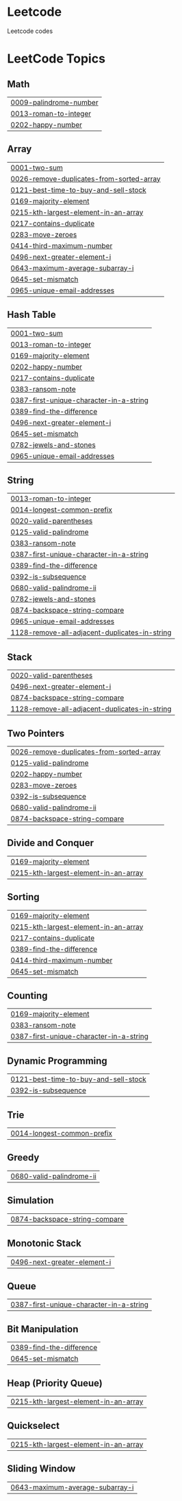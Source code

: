 # Leetcode
Leetcode codes

<!---LeetCode Topics Start-->
# LeetCode Topics
## Math
|  |
| ------- |
| [0009-palindrome-number](https://github.com/mahima2601/Leetcode/tree/master/0009-palindrome-number) |
| [0013-roman-to-integer](https://github.com/mahima2601/Leetcode/tree/master/0013-roman-to-integer) |
| [0202-happy-number](https://github.com/mahima2601/Leetcode/tree/master/0202-happy-number) |
## Array
|  |
| ------- |
| [0001-two-sum](https://github.com/mahima2601/Leetcode/tree/master/0001-two-sum) |
| [0026-remove-duplicates-from-sorted-array](https://github.com/mahima2601/Leetcode/tree/master/0026-remove-duplicates-from-sorted-array) |
| [0121-best-time-to-buy-and-sell-stock](https://github.com/mahima2601/Leetcode/tree/master/0121-best-time-to-buy-and-sell-stock) |
| [0169-majority-element](https://github.com/mahima2601/Leetcode/tree/master/0169-majority-element) |
| [0215-kth-largest-element-in-an-array](https://github.com/mahima2601/Leetcode/tree/master/0215-kth-largest-element-in-an-array) |
| [0217-contains-duplicate](https://github.com/mahima2601/Leetcode/tree/master/0217-contains-duplicate) |
| [0283-move-zeroes](https://github.com/mahima2601/Leetcode/tree/master/0283-move-zeroes) |
| [0414-third-maximum-number](https://github.com/mahima2601/Leetcode/tree/master/0414-third-maximum-number) |
| [0496-next-greater-element-i](https://github.com/mahima2601/Leetcode/tree/master/0496-next-greater-element-i) |
| [0643-maximum-average-subarray-i](https://github.com/mahima2601/Leetcode/tree/master/0643-maximum-average-subarray-i) |
| [0645-set-mismatch](https://github.com/mahima2601/Leetcode/tree/master/0645-set-mismatch) |
| [0965-unique-email-addresses](https://github.com/mahima2601/Leetcode/tree/master/0965-unique-email-addresses) |
## Hash Table
|  |
| ------- |
| [0001-two-sum](https://github.com/mahima2601/Leetcode/tree/master/0001-two-sum) |
| [0013-roman-to-integer](https://github.com/mahima2601/Leetcode/tree/master/0013-roman-to-integer) |
| [0169-majority-element](https://github.com/mahima2601/Leetcode/tree/master/0169-majority-element) |
| [0202-happy-number](https://github.com/mahima2601/Leetcode/tree/master/0202-happy-number) |
| [0217-contains-duplicate](https://github.com/mahima2601/Leetcode/tree/master/0217-contains-duplicate) |
| [0383-ransom-note](https://github.com/mahima2601/Leetcode/tree/master/0383-ransom-note) |
| [0387-first-unique-character-in-a-string](https://github.com/mahima2601/Leetcode/tree/master/0387-first-unique-character-in-a-string) |
| [0389-find-the-difference](https://github.com/mahima2601/Leetcode/tree/master/0389-find-the-difference) |
| [0496-next-greater-element-i](https://github.com/mahima2601/Leetcode/tree/master/0496-next-greater-element-i) |
| [0645-set-mismatch](https://github.com/mahima2601/Leetcode/tree/master/0645-set-mismatch) |
| [0782-jewels-and-stones](https://github.com/mahima2601/Leetcode/tree/master/0782-jewels-and-stones) |
| [0965-unique-email-addresses](https://github.com/mahima2601/Leetcode/tree/master/0965-unique-email-addresses) |
## String
|  |
| ------- |
| [0013-roman-to-integer](https://github.com/mahima2601/Leetcode/tree/master/0013-roman-to-integer) |
| [0014-longest-common-prefix](https://github.com/mahima2601/Leetcode/tree/master/0014-longest-common-prefix) |
| [0020-valid-parentheses](https://github.com/mahima2601/Leetcode/tree/master/0020-valid-parentheses) |
| [0125-valid-palindrome](https://github.com/mahima2601/Leetcode/tree/master/0125-valid-palindrome) |
| [0383-ransom-note](https://github.com/mahima2601/Leetcode/tree/master/0383-ransom-note) |
| [0387-first-unique-character-in-a-string](https://github.com/mahima2601/Leetcode/tree/master/0387-first-unique-character-in-a-string) |
| [0389-find-the-difference](https://github.com/mahima2601/Leetcode/tree/master/0389-find-the-difference) |
| [0392-is-subsequence](https://github.com/mahima2601/Leetcode/tree/master/0392-is-subsequence) |
| [0680-valid-palindrome-ii](https://github.com/mahima2601/Leetcode/tree/master/0680-valid-palindrome-ii) |
| [0782-jewels-and-stones](https://github.com/mahima2601/Leetcode/tree/master/0782-jewels-and-stones) |
| [0874-backspace-string-compare](https://github.com/mahima2601/Leetcode/tree/master/0874-backspace-string-compare) |
| [0965-unique-email-addresses](https://github.com/mahima2601/Leetcode/tree/master/0965-unique-email-addresses) |
| [1128-remove-all-adjacent-duplicates-in-string](https://github.com/mahima2601/Leetcode/tree/master/1128-remove-all-adjacent-duplicates-in-string) |
## Stack
|  |
| ------- |
| [0020-valid-parentheses](https://github.com/mahima2601/Leetcode/tree/master/0020-valid-parentheses) |
| [0496-next-greater-element-i](https://github.com/mahima2601/Leetcode/tree/master/0496-next-greater-element-i) |
| [0874-backspace-string-compare](https://github.com/mahima2601/Leetcode/tree/master/0874-backspace-string-compare) |
| [1128-remove-all-adjacent-duplicates-in-string](https://github.com/mahima2601/Leetcode/tree/master/1128-remove-all-adjacent-duplicates-in-string) |
## Two Pointers
|  |
| ------- |
| [0026-remove-duplicates-from-sorted-array](https://github.com/mahima2601/Leetcode/tree/master/0026-remove-duplicates-from-sorted-array) |
| [0125-valid-palindrome](https://github.com/mahima2601/Leetcode/tree/master/0125-valid-palindrome) |
| [0202-happy-number](https://github.com/mahima2601/Leetcode/tree/master/0202-happy-number) |
| [0283-move-zeroes](https://github.com/mahima2601/Leetcode/tree/master/0283-move-zeroes) |
| [0392-is-subsequence](https://github.com/mahima2601/Leetcode/tree/master/0392-is-subsequence) |
| [0680-valid-palindrome-ii](https://github.com/mahima2601/Leetcode/tree/master/0680-valid-palindrome-ii) |
| [0874-backspace-string-compare](https://github.com/mahima2601/Leetcode/tree/master/0874-backspace-string-compare) |
## Divide and Conquer
|  |
| ------- |
| [0169-majority-element](https://github.com/mahima2601/Leetcode/tree/master/0169-majority-element) |
| [0215-kth-largest-element-in-an-array](https://github.com/mahima2601/Leetcode/tree/master/0215-kth-largest-element-in-an-array) |
## Sorting
|  |
| ------- |
| [0169-majority-element](https://github.com/mahima2601/Leetcode/tree/master/0169-majority-element) |
| [0215-kth-largest-element-in-an-array](https://github.com/mahima2601/Leetcode/tree/master/0215-kth-largest-element-in-an-array) |
| [0217-contains-duplicate](https://github.com/mahima2601/Leetcode/tree/master/0217-contains-duplicate) |
| [0389-find-the-difference](https://github.com/mahima2601/Leetcode/tree/master/0389-find-the-difference) |
| [0414-third-maximum-number](https://github.com/mahima2601/Leetcode/tree/master/0414-third-maximum-number) |
| [0645-set-mismatch](https://github.com/mahima2601/Leetcode/tree/master/0645-set-mismatch) |
## Counting
|  |
| ------- |
| [0169-majority-element](https://github.com/mahima2601/Leetcode/tree/master/0169-majority-element) |
| [0383-ransom-note](https://github.com/mahima2601/Leetcode/tree/master/0383-ransom-note) |
| [0387-first-unique-character-in-a-string](https://github.com/mahima2601/Leetcode/tree/master/0387-first-unique-character-in-a-string) |
## Dynamic Programming
|  |
| ------- |
| [0121-best-time-to-buy-and-sell-stock](https://github.com/mahima2601/Leetcode/tree/master/0121-best-time-to-buy-and-sell-stock) |
| [0392-is-subsequence](https://github.com/mahima2601/Leetcode/tree/master/0392-is-subsequence) |
## Trie
|  |
| ------- |
| [0014-longest-common-prefix](https://github.com/mahima2601/Leetcode/tree/master/0014-longest-common-prefix) |
## Greedy
|  |
| ------- |
| [0680-valid-palindrome-ii](https://github.com/mahima2601/Leetcode/tree/master/0680-valid-palindrome-ii) |
## Simulation
|  |
| ------- |
| [0874-backspace-string-compare](https://github.com/mahima2601/Leetcode/tree/master/0874-backspace-string-compare) |
## Monotonic Stack
|  |
| ------- |
| [0496-next-greater-element-i](https://github.com/mahima2601/Leetcode/tree/master/0496-next-greater-element-i) |
## Queue
|  |
| ------- |
| [0387-first-unique-character-in-a-string](https://github.com/mahima2601/Leetcode/tree/master/0387-first-unique-character-in-a-string) |
## Bit Manipulation
|  |
| ------- |
| [0389-find-the-difference](https://github.com/mahima2601/Leetcode/tree/master/0389-find-the-difference) |
| [0645-set-mismatch](https://github.com/mahima2601/Leetcode/tree/master/0645-set-mismatch) |
## Heap (Priority Queue)
|  |
| ------- |
| [0215-kth-largest-element-in-an-array](https://github.com/mahima2601/Leetcode/tree/master/0215-kth-largest-element-in-an-array) |
## Quickselect
|  |
| ------- |
| [0215-kth-largest-element-in-an-array](https://github.com/mahima2601/Leetcode/tree/master/0215-kth-largest-element-in-an-array) |
## Sliding Window
|  |
| ------- |
| [0643-maximum-average-subarray-i](https://github.com/mahima2601/Leetcode/tree/master/0643-maximum-average-subarray-i) |
<!---LeetCode Topics End-->